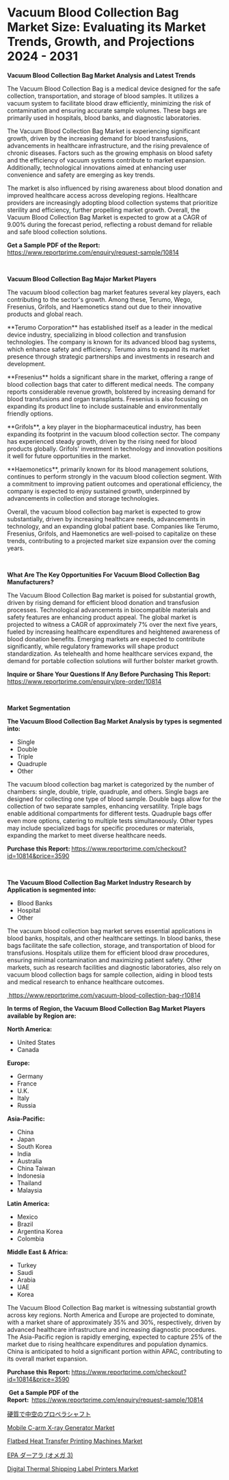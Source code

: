 <p><h1>Vacuum Blood Collection Bag Market Size: Evaluating its Market Trends, Growth, and Projections 2024 - 2031</h1></p><p><strong>Vacuum Blood Collection Bag Market Analysis and Latest Trends</strong></p>
<p><p>The Vacuum Blood Collection Bag is a medical device designed for the safe collection, transportation, and storage of blood samples. It utilizes a vacuum system to facilitate blood draw efficiently, minimizing the risk of contamination and ensuring accurate sample volumes. These bags are primarily used in hospitals, blood banks, and diagnostic laboratories.</p><p>The Vacuum Blood Collection Bag Market is experiencing significant growth, driven by the increasing demand for blood transfusions, advancements in healthcare infrastructure, and the rising prevalence of chronic diseases. Factors such as the growing emphasis on blood safety and the efficiency of vacuum systems contribute to market expansion. Additionally, technological innovations aimed at enhancing user convenience and safety are emerging as key trends.</p><p>The market is also influenced by rising awareness about blood donation and improved healthcare access across developing regions. Healthcare providers are increasingly adopting blood collection systems that prioritize sterility and efficiency, further propelling market growth. Overall, the Vacuum Blood Collection Bag Market is expected to grow at a CAGR of 9.00% during the forecast period, reflecting a robust demand for reliable and safe blood collection solutions.</p></p>
<p><strong>Get a Sample PDF of the Report:&nbsp;</strong> <a href="https://www.reportprime.com/enquiry/request-sample/10814">https://www.reportprime.com/enquiry/request-sample/10814</a></p>
<p>&nbsp;</p>
<p><strong>Vacuum Blood Collection Bag Major Market Players</strong></p>
<p><p>The vacuum blood collection bag market features several key players, each contributing to the sector's growth. Among these, Terumo, Wego, Fresenius, Grifols, and Haemonetics stand out due to their innovative products and global reach.</p><p>**Terumo Corporation** has established itself as a leader in the medical device industry, specializing in blood collection and transfusion technologies. The company is known for its advanced blood bag systems, which enhance safety and efficiency. Terumo aims to expand its market presence through strategic partnerships and investments in research and development.</p><p>**Fresenius** holds a significant share in the market, offering a range of blood collection bags that cater to different medical needs. The company reports considerable revenue growth, bolstered by increasing demand for blood transfusions and organ transplants. Fresenius is also focusing on expanding its product line to include sustainable and environmentally friendly options.</p><p>**Grifols**, a key player in the biopharmaceutical industry, has been expanding its footprint in the vacuum blood collection sector. The company has experienced steady growth, driven by the rising need for blood products globally. Grifols' investment in technology and innovation positions it well for future opportunities in the market.</p><p>**Haemonetics**, primarily known for its blood management solutions, continues to perform strongly in the vacuum blood collection segment. With a commitment to improving patient outcomes and operational efficiency, the company is expected to enjoy sustained growth, underpinned by advancements in collection and storage technologies.</p><p>Overall, the vacuum blood collection bag market is expected to grow substantially, driven by increasing healthcare needs, advancements in technology, and an expanding global patient base. Companies like Terumo, Fresenius, Grifols, and Haemonetics are well-poised to capitalize on these trends, contributing to a projected market size expansion over the coming years.</p></p>
<p>&nbsp;</p>
<p><strong>What Are The Key Opportunities For Vacuum Blood Collection Bag Manufacturers?</strong></p>
<p><p>The Vacuum Blood Collection Bag market is poised for substantial growth, driven by rising demand for efficient blood donation and transfusion processes. Technological advancements in biocompatible materials and safety features are enhancing product appeal. The global market is projected to witness a CAGR of approximately 7% over the next five years, fueled by increasing healthcare expenditures and heightened awareness of blood donation benefits. Emerging markets are expected to contribute significantly, while regulatory frameworks will shape product standardization. As telehealth and home healthcare services expand, the demand for portable collection solutions will further bolster market growth.</p></p>
<p><strong>Inquire or Share Your Questions If Any Before Purchasing This Report:</strong> <a href="https://www.reportprime.com/enquiry/pre-order/10814">https://www.reportprime.com/enquiry/pre-order/10814</a></p>
<p>&nbsp;</p>
<p><strong>Market Segmentation</strong></p>
<p><strong>The Vacuum Blood Collection Bag Market Analysis by types is segmented into:</strong></p>
<p><ul><li>Single</li><li>Double</li><li>Triple</li><li>Quadruple</li><li>Other</li></ul></p>
<p><p>The vacuum blood collection bag market is categorized by the number of chambers: single, double, triple, quadruple, and others. Single bags are designed for collecting one type of blood sample. Double bags allow for the collection of two separate samples, enhancing versatility. Triple bags enable additional compartments for different tests. Quadruple bags offer even more options, catering to multiple tests simultaneously. Other types may include specialized bags for specific procedures or materials, expanding the market to meet diverse healthcare needs.</p></p>
<p><strong>Purchase this Report:&nbsp;</strong><a href="https://www.reportprime.com/checkout?id=10814&price=3590">https://www.reportprime.com/checkout?id=10814&price=3590</a></p>
<p>&nbsp;</p>
<p><strong>The Vacuum Blood Collection Bag Market Industry Research by Application is segmented into:</strong></p>
<p><ul><li>Blood Banks</li><li>Hospital</li><li>Other</li></ul></p>
<p><p>The vacuum blood collection bag market serves essential applications in blood banks, hospitals, and other healthcare settings. In blood banks, these bags facilitate the safe collection, storage, and transportation of blood for transfusions. Hospitals utilize them for efficient blood draw procedures, ensuring minimal contamination and maximizing patient safety. Other markets, such as research facilities and diagnostic laboratories, also rely on vacuum blood collection bags for sample collection, aiding in blood tests and medical research to enhance healthcare outcomes.</p></p>
<p><a href="https://www.reportprime.com/vacuum-blood-collection-bag-r10814">&nbsp;https://www.reportprime.com/vacuum-blood-collection-bag-r10814</a></p>
<p><strong>In terms of Region, the Vacuum Blood Collection Bag Market Players available by Region are:</strong></p>
<p>
    <p> <strong> North America: </strong>
        <ul>
            <li>United States</li>
            <li>Canada</li>
        </ul>
        </p> 
    <p> <strong> Europe: </strong>
        <ul>
            <li>Germany</li>
            <li>France</li>
            <li>U.K.</li>
            <li>Italy</li>
            <li>Russia</li>
        </ul>
        </p> 
    <p> <strong> Asia-Pacific: </strong>
        <ul>
            <li>China</li>
            <li>Japan</li>
            <li>South Korea</li>
            <li>India</li>
            <li>Australia</li>
            <li>China Taiwan</li>
            <li>Indonesia</li>
            <li>Thailand</li>
            <li>Malaysia</li>
        </ul>
        </p> 
    <p> <strong> Latin America: </strong>
        <ul>
            <li>Mexico</li>
            <li>Brazil</li>
            <li>Argentina Korea</li>
            <li>Colombia</li>
        </ul>
        </p> 
    <p> <strong> Middle East & Africa: </strong>
        <ul>
            <li>Turkey</li>
            <li>Saudi</li>
            <li>Arabia</li>
            <li>UAE</li>
            <li>Korea</li>
        </ul>
    </p>
    </p>
<p><p>The Vacuum Blood Collection Bag market is witnessing substantial growth across key regions. North America and Europe are projected to dominate, with a market share of approximately 35% and 30%, respectively, driven by advanced healthcare infrastructure and increasing diagnostic procedures. The Asia-Pacific region is rapidly emerging, expected to capture 25% of the market due to rising healthcare expenditures and population dynamics. China is anticipated to hold a significant portion within APAC, contributing to its overall market expansion.</p></p>
<p><strong>Purchase this Report: </strong><a href="https://www.reportprime.com/checkout?id=10814&price=3590">https://www.reportprime.com/checkout?id=10814&price=3590</a></p>
<p>&nbsp;<strong>Get a Sample PDF of the Report:&nbsp;&nbsp;</strong><a href="https://www.reportprime.com/enquiry/request-sample/10814">https://www.reportprime.com/enquiry/request-sample/10814</a></p>
<p><strong></strong></p>
<p><p><a href="https://medium.com/@americahilario/rigid-and-hollow-prop-shaft-market-%E3%81%AF-%E3%82%B3%E3%82%B9%E3%83%88%E7%AE%A1%E7%90%86%E3%81%A8%E5%8A%B9%E7%8E%87%E5%90%91%E4%B8%8A%E3%82%92%E5%84%AA%E5%85%88%E3%81%97%E3%81%BE%E3%81%99-%E3%81%95%E3%82%89%E3%81%AB-%E5%A0%B1%E5%91%8A%E6%9B%B8%E3%81%AF%E5%B8%82%E5%A0%B4%E3%81%AE%E9%9C%80%E8%A6%81%E9%9D%A2%E3%81%A8%E4%BE%9B%E7%B5%A6%E9%9D%A2%E3%81%AE%E4%B8%A1%E6%96%B9%E3%82%92%E3%82%AB%E3%83%90%E3%83%BC%E3%81%97%E3%81%A6%E3%81%84%E3%81%BE%E3%81%99-rigid-and-ed049839d049?postPublishedType=initial">硬質で中空のプロペラシャフト</a></p><p><a href="https://medium.com/@reportprime01/the-comprehensive-mobile-c-arm-x-ray-generator-market-research-report-is-essential-for-335aae768bda">Mobile C-arm X-ray Generator Market</a></p><p><a href="https://issuu.com/reportprime-2/docs/flatbed-heat-transfer-printing-mach_6e50bc37d44a90">Flatbed Heat Transfer Printing Machines Market</a></p><p><a href="https://medium.com/@cassianlinzjx/epa-dha-ala-%E3%82%AA%E3%83%A1%E3%82%AC3-%E7%94%A3%E6%A5%AD%E3%81%AB%E9%96%A2%E3%81%99%E3%82%8B%E6%B4%9E%E5%AF%9F-%E5%B8%82%E5%A0%B4%E3%81%AE%E8%B2%A1%E5%8B%99%E7%8A%B6%E6%B3%81-%E5%B8%82%E5%A0%B4%E8%A6%8F%E6%A8%A1-2031%E5%B9%B4%E3%81%BE%E3%81%A7%E3%81%AE%E5%8F%8E%E7%9B%8A%E5%88%86%E6%9E%90-e1bafc69330d?postPublishedType=initial">EPA ダーアラ (オメガ 3)</a></p><p><a href="https://issuu.com/reportprime-2/docs/digital-thermal-shipping-label-prin_f259659409263f">Digital Thermal Shipping Label Printers Market</a></p></p>
